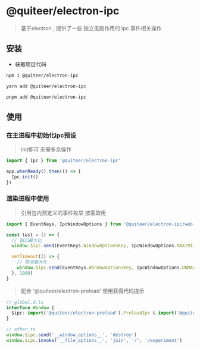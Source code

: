# @quiteer/electron-ipc


> 基于electron , 提供了一些 独立无副作用的 ipc 事件相关操作

## 安装

- 获取项目代码

```bash
npm i @quiteer/electron-ipc
```
```bash
yarn add @quiteer/electron-ipc
```
```bash
pnpm add @quiteer/electron-ipc
```

## 使用

### 在主进程中初始化ipc预设
> init即可 无需多余操作

```js
import { Ipc } from '@quiteer/electron-ipc'

app.whenReady().then(() => {
  Ipc.init()
})
```

### 渲染进程中使用
> 引用包内预定义的事件枚举  按需取用

```js
import { EventKeys, IpcWindowOptions } from '@quiteer/electron-ipc/web'

const test = () => {
  // 窗口最大化
  window.$ipc.send(EventKeys.WindowOptionsKey, IpcWindowOptions.MAXIMIZE)

  setTimeout(() => {
    // 取消最大化
    window.$ipc.send(EventKeys.WindowOptionsKey, IpcWindowOptions.UNMAXIMIZE)
  }, 1000)
}
```

> 配合  '@quiteer/electron-preload' 使用获得代码提示

```ts
// global.d.ts
interface Window {
  $ipc: import('@quiteer/electron-preload').PreloadIpc & import('@quiteer/electron-ipc/web').ExpandPreloadIpc
}

// other.ts
window.$ipc.send('__window_options__', 'destroy')
window.$ipc.invoke('__file_options__', 'join', '/', '/experiment')
```
